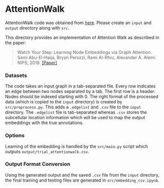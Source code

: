 # AttentionWalk

AttentionWalk code was obtained from [here](https://github.com/benedekrozemberczki/AttentionWalk). Please create an `input` and `output` directory along with `src`.

This directory provides an implementation of Attention Walk as described in the paper:

> Watch Your Step: Learning Node Embeddings via Graph Attention.
> Sami Abu-El-Haija, Bryan Perozzi, Rami Al-Rfou, Alexander A. Alemi.
> NIPS, 2018.
> [[Paper]](http://papers.nips.cc/paper/8131-watch-your-step-learning-node-embeddings-via-graph-attention)

### Datasets
The code takes an input graph in a tab-separated file. Every row indicates an edge between two nodes separated by a tab. The first row is a header. Nodes should be indexed starting with 0. The right format of the processed data (which is copied to the `input` directory) is created by `src/preprocess.py`. This adds a `.edgelist` and `.csv` file to the `input` directory. The `.edgelist` file is tab-separated whereas `.csv` stores the subcellular location information which will be used to map the output embeddings with the true annotations.

### Options
Learning of the embedding is handled by the `src/main.py` script which outputs `output/trial_attentionwalk.csv`.

### Output Format Conversion
Using the generated output and the saved `.csv` file from the `input` directory, the final training and testing files are generated in `src/embedding_csv.ipynb`.

